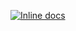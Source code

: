 [![Inline docs](http://inch-ci.org/github/lulinliao/hapi-auth-jwt2.svg?branch=master)](http://inch-ci.org/github/lulinliao/hapi-auth-jwt2)
